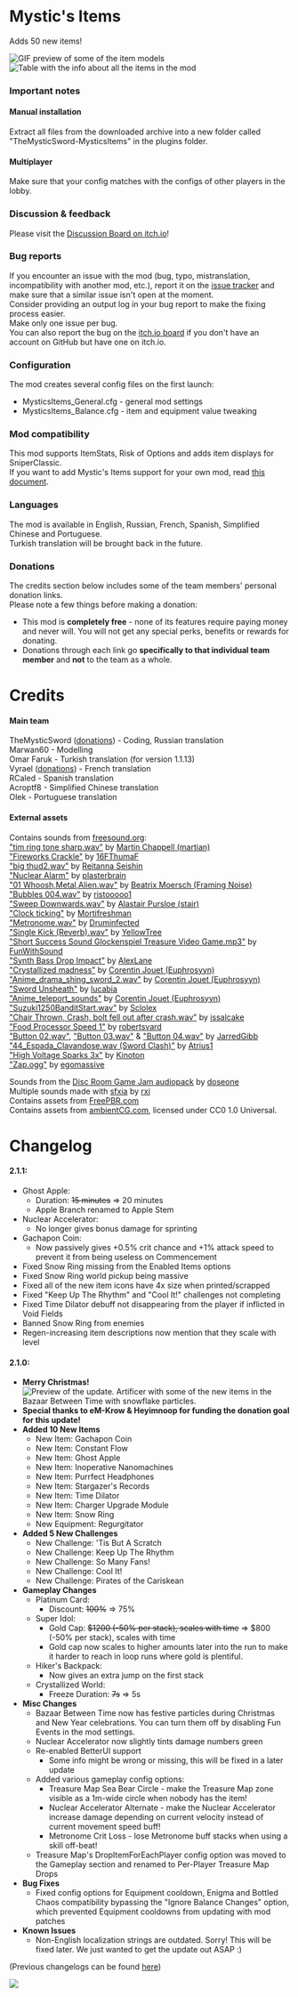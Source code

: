 # Mystic's Items
Adds 50 new items!  

![GIF preview of some of the item models](https://i.imgur.com/8OOURv4.gif)  
![Table with the info about all the items in the mod](https://i.imgur.com/iLoWO2n.png)  

### Important notes
#### Manual installation
Extract all files from the downloaded archive into a new folder called "TheMysticSword-MysticsItems" in the plugins folder.  
#### Multiplayer
Make sure that your config matches with the configs of other players in the lobby.  

### Discussion & feedback
Please visit the [Discussion Board on itch.io](https://themysticsword.itch.io/ror2-mystics-items/community)!

### Bug reports
If you encounter an issue with the mod (bug, typo, mistranslation, incompatibility with another mod, etc.), report it on the [issue tracker](https://github.com/TheMysticSword/MysticsItems/issues) and make sure that a similar issue isn't open at the moment.  
Consider providing an output log in your bug report to make the fixing process easier.  
Make only one issue per bug.  
You can also report the bug on the [itch.io board](https://itch.io/board/1788781/issue-tracker) if you don't have an account on GitHub but have one on itch.io.

### Configuration
The mod creates several config files on the first launch:
* MysticsItems_General.cfg - general mod settings
* MysticsItems_Balance.cfg - item and equipment value tweaking

### Mod compatibility
This mod supports ItemStats, Risk of Options and adds item displays for SniperClassic.  
If you want to add Mystic's Items support for your own mod, read [this document](https://github.com/TheMysticSword/MysticsItems/blob/main/FORMODDERS.md).

### Languages
The mod is available in English, Russian, French, Spanish, Simplified Chinese and Portuguese.  
Turkish translation will be brought back in the future.

### Donations
The credits section below includes some of the team members' personal donation links.  
Please note a few things before making a donation:
* This mod is **completely free** - none of its features require paying money and never will. ​You will not get any special perks, benefits or rewards for donating.​
* Donations through each link go **specifically to that individual team member** and **not** to the team as a whole.​

# Credits
#### Main team
TheMysticSword ([donations](https://boosty.to/themysticsword)) - Coding, Russian translation  
Marwan60 - Modelling  
Omar Faruk - Turkish translation (for version 1.1.13)  
Vyrael ([donations](https://ko-fi.com/vyrael_)) - French translation  
RCaled - Spanish translation  
Acroptf8 - Simplified Chinese translation  
Olek - Portuguese translation
#### External assets
Contains sounds from [freesound.org](https://freesound.org/):  
["tim ring tone sharp.wav"](https://freesound.org/people/martian/sounds/19308/) by [Martin Chappell (martian)](https://freesound.org/people/martian/)  
["Fireworks Crackle"](https://freesound.org/people/16FThumaF/sounds/505264/) by [16FThumaF](https://freesound.org/people/16FThumaF/)  
["big thud2.wav"](https://freesound.org/people/Reitanna/sounds/332668/) by [Reitanna Seishin](https://freesound.org/people/Reitanna/)  
["Nuclear Alarm"](https://freesound.org/people/plasterbrain/sounds/242856/) by [plasterbrain](https://freesound.org/people/plasterbrain/)  
["01 Whoosh,Metal,Alien.wav"](https://freesound.org/people/Framing_Noise/sounds/256911/) by [Beatrix Moersch (Framing Noise)](https://freesound.org/people/Framing_Noise/)  
["Bubbles 004.wav"](https://freesound.org/people/ristooooo1/sounds/539819/) by [ristooooo1](https://freesound.org/people/ristooooo1/)  
["Sweep Downwards.wav"](https://freesound.org/people/stair/sounds/387552/) by [Alastair Pursloe (stair)](https://freesound.org/people/stair/)  
["Clock ticking"](https://freesound.org/people/Mortifreshman/sounds/237210/) by [Mortifreshman](https://freesound.org/people/Mortifreshman/)  
["Metronome.wav"](https://freesound.org/people/Druminfected/sounds/250552/) by [Druminfected](https://freesound.org/people/Druminfected/)  
["Single Kick (Reverb).wav"](https://freesound.org/people/YellowTree/sounds/172709/) by [YellowTree](https://freesound.org/people/YellowTree/)  
["Short Success Sound Glockenspiel Treasure Video Game.mp3"](https://freesound.org/people/FunWithSound/sounds/456965/) by [FunWithSound](https://freesound.org/people/FunWithSound/)  
["Synth Bass Drop Impact"](https://freesound.org/people/AlexLane/sounds/475005/) by [AlexLane](https://freesound.org/people/AlexLane/)  
["Crystallized madness"](https://freesound.org/people/Euphrosyyn/sounds/454600/) by [Corentin Jouet (Euphrosyyn)](https://freesound.org/people/Euphrosyyn/)  
["Anime_drama_shing_sword_2.wav"](https://freesound.org/people/Euphrosyyn/sounds/529019/) by [Corentin Jouet (Euphrosyyn)](https://freesound.org/people/Euphrosyyn/)  
["Sword Unsheath"](https://freesound.org/people/lucabia/sounds/276872/) by [lucabia](https://freesound.org/people/lucabia/)  
["Anime_teleport_sounds"](https://freesound.org/people/Euphrosyyn/sounds/592787/) by [Corentin Jouet (Euphrosyyn)](https://freesound.org/people/Euphrosyyn/)  
["Suzuki1250BanditStart.wav"](https://freesound.org/people/Sclolex/sounds/211667/) by [Sclolex](https://freesound.org/people/Sclolex/)  
["Chair Thrown, Crash, bolt fell out after crash.wav"](https://freesound.org/people/issalcake/sounds/115918/) by [issalcake](https://freesound.org/people/issalcake/)  
["Food Processor Speed 1"](https://freesound.org/people/robertsvard/sounds/353528/) by [robertsvard](https://freesound.org/people/robertsvard/)  
["Button 02.wav"](https://freesound.org/people/JarredGibb/sounds/219479/), ["Button 03.wav"](https://freesound.org/people/JarredGibb/sounds/219478/) & ["Button 04.wav"](https://freesound.org/people/JarredGibb/sounds/219477/) by [JarredGibb](https://freesound.org/people/JarredGibb/)  
["44_Espada_Clavandose.wav (Sword Clash)"](https://freesound.org/people/Atrius1/sounds/470175/) by [Atrius1](https://freesound.org/people/Atrius1/)  
["High Voltage Sparks 3x"](https://freesound.org/people/Kinoton/sounds/499690/) by [Kinoton](https://freesound.org/people/Kinoton/)  
["Zap.ogg"](https://freesound.org/people/egomassive/sounds/536741/) by [egomassive](https://freesound.org/people/egomassive/)  
  
Sounds from the [Disc Room Game Jam audiopack](https://discroom.com/game-jam-tutorial-audio.zip) by [doseone](https://doseone.bandcamp.com/)  
Multiple sounds made with [sfxia](https://rxi.itch.io/sfxia) by [rxi](https://rxi.itch.io/)  
Contains assets from [FreePBR.com](https://freepbr.com/)  
Contains assets from [ambientCG.com](https://ambientcg.com/), licensed under CC0 1.0 Universal.

# Changelog
#### 2.1.1:
* Ghost Apple:
    * Duration: ~~15 minutes~~ ⇒ 20 minutes
    * Apple Branch renamed to Apple Stem
* Nuclear Accelerator:
    * No longer gives bonus damage for sprinting
* Gachapon Coin:
    * Now passively gives +0.5% crit chance and +1% attack speed to prevent it from being useless on Commencement
* Fixed Snow Ring missing from the Enabled Items options
* Fixed Snow Ring world pickup being massive
* Fixed all of the new item icons have 4x size when printed/scrapped
* Fixed "Keep Up The Rhythm" and "Cool It!" challenges not completing
* Fixed Time Dilator debuff not disappearing from the player if inflicted in Void Fields
* Banned Snow Ring from enemies
* Regen-increasing item descriptions now mention that they scale with level
#### 2.1.0:
* **Merry Christmas!**  
![Preview of the update. Artificer with some of the new items in the Bazaar Between Time with snowflake particles.](https://i.imgur.com/lhGjR5A.png)
* **Special thanks to eM-Krow & Heyimnoop for funding the donation goal for this update!**
* **Added 10 New Items**
    * New Item: Gachapon Coin
    * New Item: Constant Flow
    * New Item: Ghost Apple
    * New Item: Inoperative Nanomachines
    * New Item: Purrfect Headphones
    * New Item: Stargazer's Records
    * New Item: Time Dilator
    * New Item: Charger Upgrade Module
    * New Item: Snow Ring
    * New Equipment: Regurgitator
* **Added 5 New Challenges**
    * New Challenge: 'Tis But A Scratch
    * New Challenge: Keep Up The Rhythm
    * New Challenge: So Many Fans!
    * New Challenge: Cool It!
    * New Challenge: Pirates of the Cariskean
* **Gameplay Changes**
    * Platinum Card:
        * Discount: ~~100%~~ ⇒ 75%
    * Super Idol:
        * Gold Cap: ~~$1200 (-50% per stack), scales with time~~ ⇒ $800 (-50% per stack), scales with time
        * Gold cap now scales to higher amounts later into the run to make it harder to reach in loop runs where gold is plentiful.
    * Hiker's Backpack:
        * Now gives an extra jump on the first stack
    * Crystallized World:
        * Freeze Duration: ~~7s~~ ⇒ 5s
* **Misc Changes**
    * Bazaar Between Time now has festive particles during Christmas and New Year celebrations. You can turn them off by disabling Fun Events in the mod settings.
    * Nuclear Accelerator now slightly tints damage numbers green
	* Re-enabled BetterUI support
        * Some info might be wrong or missing, this will be fixed in a later update
    * Added various gameplay config options:
        * Treasure Map Sea Bear Circle - make the Treasure Map zone visible as a 1m-wide circle when nobody has the item!
        * Nuclear Accelerator Alternate - make the Nuclear Accelerator increase damage depending on current velocity instead of current movement speed buff!
        * Metronome Crit Loss - lose Metronome buff stacks when using a skill off-beat!
    * Treasure Map's DropItemForEachPlayer config option was moved to the Gameplay section and renamed to Per-Player Treasure Map Drops
* **Bug Fixes**
	* Fixed config options for Equipment cooldown, Enigma and Bottled Chaos compatibility bypassing the "Ignore Balance Changes" option, which prevented Equipment cooldowns from updating with mod patches
* **Known Issues**
    * Non-English localization strings are outdated. Sorry! This will be fixed later. We just wanted to get the update out ASAP :)
  
(Previous changelogs can be found [here](https://github.com/TheMysticSword/MysticsItems/blob/main/CHANGELOG.md))

![](https://i.imgur.com/gBBfdeO.png)
